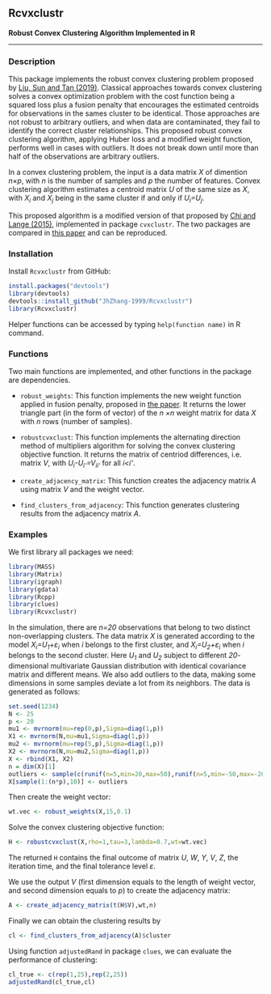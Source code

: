 ## Rcvxclustr

**Robust Convex Clustering Algorithm Implemented in R**

***

### Description

This package implements the robust convex clustering problem proposed by [Liu, Sun and Tan (2019)](https://arxiv.org/abs/1906.09581v2). Classical approaches towards convex clustering solves a convex optimization problem with the cost function being a squared loss plus a fusion penalty that encourages the estimated centroids for observations in the sames cluster to be identical. Those approaches are not robust to arbitrary outliers, and when data are contaminated, they fail to identify the correct cluster relationships. This proposed robust convex clustering algorithm, applying Huber loss and a modified weight function, performs well in cases with outliers. It does not break down until more than half of the observations are arbitrary outliers. 

In a convex clustering problem, the input is a data matrix *X* of dimention *n*&times;*p*, with *n* is the number of samples and *p* the number of features. Convex clustering algorithm estimates a centroid matrix *U* of the same size as *X*, with *X<sub>i</sub>* and *X<sub>j</sub>* being in the same cluster if and only if *U<sub>i</sub>=U<sub>j</sub>*. 

This proposed algorithm is a modified version of that proposed by [Chi and Lange (2015)](https://arxiv.org/abs/1304.0499), implemented in package `cvxclustr`. The two packages are compared in [this paper](https://arxiv.org/abs/1906.09581v2) and can be reproduced. 

### Installation

Install `Rcvxclustr` from GitHub: 
```r
install.packages("devtools")
library(devtools)
devtools::install_github("JhZhang-1999/Rcvxclustr")
library(Rcvxclustr)
```

Helper functions can be accessed by typing `help(function name)` in R command. 

### Functions

Two main functions are implemented, and other functions in the package are dependencies. 

- `robust_weights`: This function implements the new weight function applied in fusion penalty, proposed in [the paper](https://arxiv.org/abs/1906.09581v2). It returns the lower triangle part (in the form of vector) of the *n &times;n* weight matrix for data *X* with *n* rows (number of samples). 

- `robustcvxclust`: This function implements the alternating direction method of multipliers algorithm for solving the convex clustering objective function. It returns the matrix of centriod differences, i.e. matrix *V*, with *U<sub>i</sub>-U<sub>i'</sub>=V<sub>ii'</sub>* for all *i<i'*. 

- `create_adjacency_matrix`: This function creates the adjacency matrix *A* using matrix *V* and the weight vector. 

- `find_clusters_from_adjacency`: This function generates clustering results from the adjacency matrix *A*. 

### Examples

We first library all packages we need: 
```r
library(MASS)
library(Matrix)
library(igraph)
library(gdata)
library(Rcpp)
library(clues)
library(Rcvxclustr)
```

In the simulation, there are *n=20* observations that belong to two distinct non-overlapping clusters. The data matrix *X* is generated according to the model *X<sub>i</sub>=U<sub>1</sub>+&epsilon;<sub>i</sub>* when *i* belongs to the first cluster, and *X<sub>i</sub>=U<sub>2</sub>+&epsilon;<sub>i</sub>* when *i* belongs to the second cluster. Here *U<sub>1</sub>* and *U<sub>2</sub>* subject to different *20*-dimensional multivariate Gaussian distribution with identical covariance matrix and different means. We also add outliers to the data, making some dimensions in some samples deviate a lot from its neighbors. The data is generated as follows: 

```r
set.seed(1234)
N <- 25
p <- 20
mu1 <- mvrnorm(mu=rep(0,p),Sigma=diag(1,p))
X1 <- mvrnorm(N,mu=mu1,Sigma=diag(1,p))
mu2 <- mvrnorm(mu=rep(5,p),Sigma=diag(1,p))
X2 <- mvrnorm(N,mu=mu2,Sigma=diag(1,p))
X <- rbind(X1, X2)
n = dim(X)[1]
outliers <- sample(c(runif(n=5,min=20,max=50),runif(n=5,min=-50,max=-20)))
X[sample(1:(n*p),10)] <- outliers
```

Then create the weight vector: 
```r
wt.vec <- robust_weights(X,15,0.1)
```

Solve the convex clustering objective function: 
```r
H <- robustcvxclust(X,rho=1,tau=3,lambda=0.7,wt=wt.vec)
```

The returned `H` contains the final outcome of matrix *U*, *W*, *Y*, *V*, *Z*, the iteration time, and the final tolerance level *&epsilon;*. 

We use the output *V* (first dimension equals to the length of weight vector, and second dimension equals to *p*) to create the adjacency matrix: 
```r
A <- create_adjacency_matrix(t(H$V),wt,n)
```

Finally we can obtain the clustering results by
```r
cl <- find_clusters_from_adjacency(A)$cluster
```

Using function `adjustedRand` in package `clues`, we can evaluate the performance of clustering:
```r
cl_true <- c(rep(1,25),rep(2,25))
adjustedRand(cl_true,cl)
```














